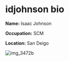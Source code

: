 # idjohnson bio

**Name:** Isaac Johnson

**Occupation:** SCM

**Location:** San Deigo

![img_3472b](https://cloud.githubusercontent.com/assets/6699477/10976378/582ab1b6-83a0-11e5-9381-cf3c39e3633d.JPG)
